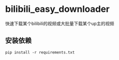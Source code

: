 # bilibili_easy_downloader
快速下载某个bilibili的视频或大批量下载某个up主的视频

## 安装依赖
```shell
pip install -r requirements.txt
